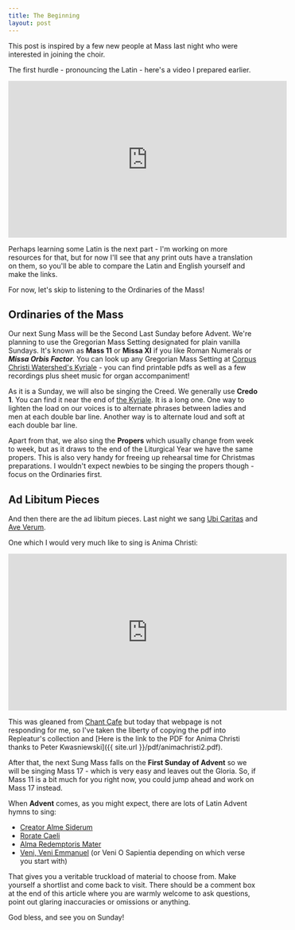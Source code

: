 ```yaml
---
title: The Beginning
layout: post
---
```


This post is inspired by a few new people at Mass last night who were interested in joining the choir.

The first hurdle - pronouncing the Latin - here's a video I prepared earlier.

<iframe width="560" height="315" src="https://www.youtube.com/embed/Qgv-nrYYVzQ?rel=0" frameborder="0" allow="accelerometer; autoplay; encrypted-media; gyroscope; picture-in-picture" allowfullscreen></iframe>

Perhaps learning some Latin is the next part - I'm working on more resources for that, but for now I'll see that any print outs have a translation on them, so you'll be able to compare the Latin and English yourself and make the links.

For now, let's skip to listening to the Ordinaries of the Mass!

## Ordinaries of the Mass

Our next Sung Mass will be the Second Last Sunday before Advent. We're planning to use the Gregorian Mass Setting designated for plain vanilla Sundays. It's known as **Mass 11** or **Missa XI** if you like Roman Numerals or ***Missa Orbis Factor***. You can look up any Gregorian Mass Setting at [Corpus Christi Watershed's Kyriale](http://ccwatershed.org/kyriale) - you can find printable pdfs as well as a few recordings plus sheet music for organ accompaniment!

As it is a Sunday, we will also be singing the Creed. We generally use **Credo 1**. You can find it near the end of [the Kyriale](http://ccwatershed.org/kyriale). It is a long one. One way to lighten the load on our voices is to alternate phrases between ladies and men at each double bar line. Another way is to alternate loud and soft at each double bar line.

Apart from that, we also sing the **Propers** which usually change from week to week, but as it draws to the end of the Liturgical Year we have the same propers. This is also very handy for freeing up rehearsal time for Christmas preparations. I wouldn't expect newbies to be singing the propers though - focus on the Ordinaries first.

## Ad Libitum Pieces

And then there are the ad libitum pieces. Last night we sang [Ubi Caritas](http://www.brandt.id.au/newbookoldhymns/hymns/ubicaritas.html) and [Ave Verum](http://www.brandt.id.au/newbookoldhymns/hymns/aveverum.html).

One which I would very much like to sing is Anima Christi:

<iframe width="560" height="315" src="https://www.youtube.com/embed/HXM1VdINphQ?rel=0" frameborder="0" allow="accelerometer; autoplay; encrypted-media; gyroscope; picture-in-picture" allowfullscreen></iframe>

This was gleaned from [Chant Cafe](http://chantcafe.com) but today that webpage is not responding for me, so I've taken the liberty of copying the pdf into Repleatur's collection and [Here is the link to the PDF for Anima Christi thanks to Peter Kwasniewski]({{ site.url }}/pdf/animachristi2.pdf).

After that, the next Sung Mass falls on the **First Sunday of Advent** so we will be singing Mass 17 - which is very easy and leaves out the Gloria. So, if Mass 11 is a bit much for you right now, you could jump ahead and work on Mass 17 instead.

When **Advent** comes, as you might expect, there are lots of Latin Advent hymns to sing:

* [Creator Alme Siderum](http://www.brandt.id.au/newbookoldhymns/hymns/conditor.html)
* [Rorate Caeli](http://www.brandt.id.au/newbookoldhymns/hymns/rorate.html)
* [Alma Redemptoris Mater](http://www.brandt.id.au/newbookoldhymns/hymns/alma.html)
* [Veni, Veni Emmanuel](http://www.brandt.id.au/newbookoldhymns/hymns/veni.html) (or Veni O Sapientia depending on which verse you start with)

That gives you a veritable truckload of material to choose from. Make yourself a shortlist and come back to visit. There should be a comment box at the end of this article where you are warmly welcome to ask questions, point out glaring inaccuracies or omissions or anything.

God bless, and see you on Sunday!


